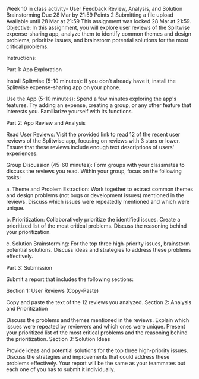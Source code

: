 Week 10 in class activity- User Feedback Review, Analysis, and Solution Brainstorming
Due 28 Mar by 21:59 Points 2 Submitting a file upload Available until 28 Mar at 21:59
This assignment was locked 28 Mar at 21:59.
Objective: In this assignment, you will explore user reviews of the Splitwise expense-sharing app, analyze them to identify common themes and design problems, prioritize issues, and brainstorm potential solutions for the most critical problems.

 

Instructions:

Part 1: App Exploration

Install Splitwise (5-10 minutes): If you don't already have it, install the Splitwise expense-sharing app on your phone.

Use the App (5-10 minutes): Spend a few minutes exploring the app's features. Try adding an expense, creating a group, or any other feature that interests you. Familiarize yourself with its functions.

 

Part 2: App Review and Analysis

Read User Reviews: Visit the provided link to read 12 of the recent user reviews of the Splitwise app, focusing on reviews with 3 stars or lower. Ensure that these reviews include enough text descriptions of users' experiences.

Group Discussion (45-60 minutes): Form groups with your classmates to discuss the reviews you read. Within your group, focus on the following tasks:

a. Theme and Problem Extraction: Work together to extract common themes and design problems (not bugs or development issues) mentioned in the reviews. Discuss which issues were repeatedly mentioned and which were unique.

b. Prioritization: Collaboratively prioritize the identified issues. Create a prioritized list of the most critical problems. Discuss the reasoning behind your prioritization.

c. Solution Brainstorming: For the top three high-priority issues, brainstorm potential solutions. Discuss ideas and strategies to address these problems effectively.

 

Part 3: Submission

Submit a report that includes the following sections:

Section 1: User Reviews (Copy-Paste)

Copy and paste the text of the 12 reviews you analyzed.
Section 2: Analysis and Prioritization

Discuss the problems and themes mentioned in the reviews.
Explain which issues were repeated by reviewers and which ones were unique.
Present your prioritized list of the most critical problems and the reasoning behind the prioritization.
Section 3: Solution Ideas

Provide ideas and potential solutions for the top three high-priority issues. Discuss the strategies and improvements that could address these problems effectively.
Your report will be the same as your teammates but each one of you has to submit it individually.
